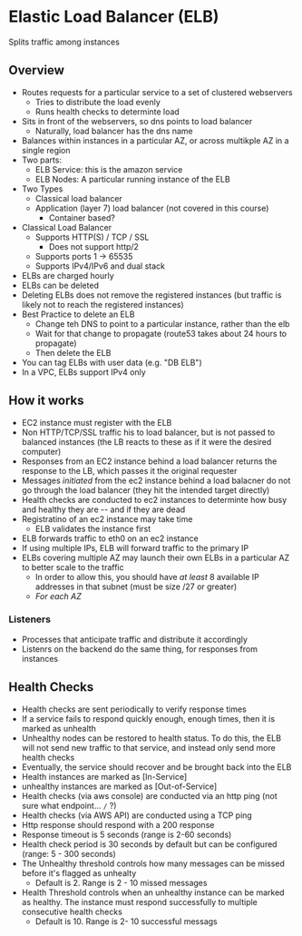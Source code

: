# Elastic Load Balancer (ELB)

Splits traffic among instances

## Overview

* Routes requests for a particular service to a set of clustered webservers
  * Tries to distribute the load evenly
  * Runs health checks to determinte load
* Sits in front of the webservers, so dns points to load balancer
  * Naturally, load balancer has the dns name
* Balances within instances in a particular AZ, or across multikple AZ in a single region
* Two parts:
  * ELB Service: this is the amazon service
  * ELB Nodes: A particular running instance of the ELB
* Two Types
  * Classical load balancer
  * Application (layer 7) load balancer (not covered in this course)
    * Container based?
* Classical Load Balancer
  * Supports HTTP(S) / TCP / SSL
    * Does not support http/2
  * Supports ports 1 -> 65535
  * Supports IPv4/IPv6 and dual stack
* ELBs are charged hourly
* ELBs can be deleted
* Deleting ELBs does not remove the registered instances (but traffic is likely not to reach the registered instances)
* Best Practice to delete an ELB
  * Change teh DNS to point to a particular instance, rather than the elb
  * Wait for that change to propagate (route53 takes about 24 hours to propagate)
  * Then delete the ELB
* You can tag ELBs with user data (e.g. "DB ELB")
* In a VPC, ELBs support IPv4 only

## How it works

* EC2 instance must register with the ELB
* Non HTTP/TCP/SSL traffic his to load balancer, but is not passed to balanced instances (the LB reacts to these as if it were the desired computer)
* Responses from an EC2 instance behind a load balancer returns the response to the LB, which passes it the original requester
* Messages _initiated_ from the ec2 instance behind a load balacner do not go through the load balancer (they hit the intended target directly)
* Health checks are conducted to ec2 instances to determinte how busy and healthy they are -- and if they are dead
* Registratino of an ec2 instance may take time
  * ELB validates the instance first
* ELB forwards traffic to eth0 on an ec2 instance
* If using multiple IPs, ELB will forward traffic to the primary IP
* ELBs covering multiple AZ may launch their own ELBs in a particular AZ to better scale to the traffic
  * In order to allow this, you should have *at least* 8 available IP addresses in that subnet (must be size /27 or greater)
  * _For each AZ_

### Listeners

* Processes that anticipate traffic and distribute it accordingly
* Listenrs on the backend do the same thing, for responses from instances

## Health Checks

* Health checks are sent periodically to verify response times
* If a service fails to respond quickly enough, enough times, then it is marked as unhealth
* Unhealthy nodes can be restored to health status. To do this, the ELB will not send new traffic to that service, and instead only send more health checks
* Eventually, the service should recover and be brought back into the ELB
* Health instances are marked as [In-Service]
* unhealthy instances are marked as [Out-of-Service]
* Health checks (via aws console) are conducted via an http ping (not sure what endpoint... `/` ?)
* Health checks (via AWS API) are conducted using a TCP ping
* Http response should respond with a 200 response
* Response timeout is 5 seconds (range is 2-60 seconds)
* Health check period is 30 seconds by default but can be configured (range: 5 - 300 seconds)
* The Unhealthy threshold controls how many messages can be missed before it's flagged as unhealty
  * Default is 2. Range is 2 - 10 missed messages
* Health Threshold controls when an unhealthy instance can be marked as healthy. The instance must respond successfully to multiple consecutive health checks
  * Default is 10. Range is 2- 10 successful messags

